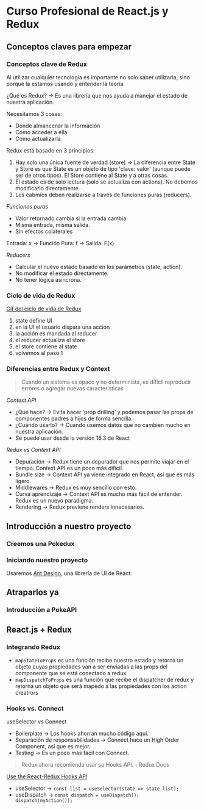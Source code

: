 # Curso Profesional de React.js y Redux

## Conceptos claves para empezar

### Conceptos clave de Redux

Al utilizar cualquier tecnología es importante no solo saber utilizarla, sino porqué la estamos usando y entender la teoría.

¿Qué es Redux? -> Es una librería que nos ayuda a manejar el estado de nuestra aplicación.

Necesitamos 3 cosas:

- Dónde almancenar la información
- Cómo acceder a ella
- Cómo actualizarla

Redux está basado en 3 principios:

1. Hay solo una única fuente de verdad (store) => La diferencia entre State y Store es que State es un objeto de tipo 'clave: valor' (aunque puede ser de otros tipos). El Store contiene al State y a otras cosas.
2. El estado es de solo lectura (solo se actualiza con actions). No debemos modificarlo directamente.
3. Los cabmios deben realizarse a través de funciones puras (reducers).

*Funciones puras*

- Valor retornado cambia si la entrada cambia.
- Misma entrada, misma salida.
- Sin efectos colaterales

Entrada: x -> Función Pura: f -> Salida: F(x)

*Reducers*

- Calcular el nuevo estado basado en los parámetros (state, action).
- No modificar el estado directamente.
- No tener lógica asíncrona.

### Ciclo de vida de Redux

[Gif del ciclo de vida de Redux](https://platzi.com/comentario/3801091/)

1. state define UI
2. en la UI el usuario dispara una acción
3. la acción es mandada al reducer
4. el reducer actualiza el store
5. el store contiene al state
6. volvemos al paso 1

### Diferencias entre Redux y Context

> Cuando un sistema es opaco y no determinista, es dífícil reproducir errores o agregar nuevas características

*Context API*

- ¿Qué hace? -> Evita hacer 'prop drilling' y podemos pasar las props de componentes padres a hijos de forma sencilla.
- ¿Cuándo usarlo? -> Cuando usemos datos que no cambien mucho en nuestra aplicación.
- Se puede usar desde la versión 16.3 de React

*Redux vs Context API*

- Depuración -> Redux tiene un depurador que nos permite viajar en el tiempo. Context API es un poco más difícil.
- Bundle size -> Context API ya viene integrado en React, así que es más ligero.
- Middlewares -> Redux es muy sencillo con esto.
- Curva aprendizaje -> Context API es mucho más fácil de entender. Redux es un nuevo paradigma.
- Rendering -> Redux previene renders innecesarios.

## Introducción a nuestro proyecto

### Creemos una Pokedux

### Iniciando nuestro proyecto

Usaremos [Ant Design](https://ant.design/), una librería de UI de React.

## Atraparlos ya

### Introducción a PokeAPI

## React.js + Redux

### Integrando Redux

- `mapStateToProps` es una función recibe nuestro estado y retorna un objeto cuyas propiedades van a ser enviadas a las props del componente que se está conectado a redux.
- `mapDispatchToProps` es una función que recibe el dispatcher de redux y retorna un objeto que será mapedo a las propiedades con los action creatrors

### Hooks vs. Connect

useSelector vs Connect

- Boilerplate -> Los hooks ahorran mucho código aquí.
- Separación de responsabilidades -> Connect hace un High Order Component, así que es mejor.
- Testing -> Es un poco más fácil con Connect.

> Redux ahora recomienda usar su Hooks API. - Redux Docs

[Use the React-Redux Hooks API](https://redux.js.org/style-guide/#use-the-react-redux-hooks-api)

- useSelector -> `const list = useSelector(state => state.list);`
- useDispatch -> `const dispatch = useDispatch(); dispatch(myAction());`
